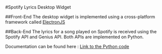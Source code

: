 #Spotify Lyrics Desktop Widget

##Front-End
The desktop widget is implemented using a cross-platform framework called [ElectronJS](https://www.electronjs.org/)

##Back-End
The lyrics for a song played on Spotify is received using the Spotify API and Genius API. Both APIs are implemented on Python.

Documentation can be found here : [Link to the Python code](https://towardsdatascience.com/become-a-lyrical-genius-4362e7710e43)
